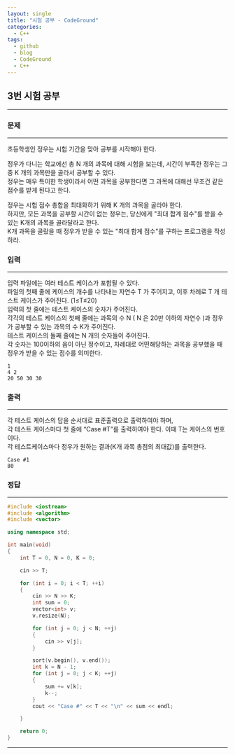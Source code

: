 ```yaml
---
layout: single
title: "시험 공부 - CodeGround"
categories:
  - C++
tags:
  - github
  - blog
  - CodeGround
  - C++
---
```

## 3번 **시험 공부**
---

### 문제
---
초등학생인 정우는 시험 기간을 맞아 공부를 시작해야 한다.  

정우가 다니는 학교에선 총 N 개의 과목에 대해 시험을 보는데, 시간이 부족한 정우는 그 중 K 개의 과목만을 골라서 공부할 수 있다.  
정우는 매우 특이한 학생이라서 어떤 과목을 공부한다면 그 과목에 대해선 무조건 같은 점수를 받게 된다고 한다.  

정우는 시험 점수 총합을 최대화하기 위해 K 개의 과목을 골라야 한다.  
하지만, 모든 과목을 공부할 시간이 없는 정우는, 당신에게 "최대 합계 점수"를 받을 수 있는 K개의 과목을 골라달라고 한다.  
K개 과목을 골랐을 때 정우가 받을 수 있는 "최대 합계 점수"를 구하는 프로그램을 작성하라.  

### 입력
---
입력 파일에는 여러 테스트 케이스가 포함될 수 있다.  
파일의 첫째 줄에 케이스의 개수를 나타내는 자연수 T 가 주어지고, 이후 차례로 T 개 테스트 케이스가 주어진다. (1≤T≤20)  
입력의 첫 줄에는 테스트 케이스의 숫자가 주어진다.  
각각의 테스트 케이스의 첫째 줄에는 과목의 수 N ( N 은 20만 이하의 자연수 )과 정우가 공부할 수 있는 과목의 수 K가 주어진다.  
테스트 케이스의 둘째 줄에는 N 개의 숫자들이 주어진다.  
각 숫자는 100이하의 음이 아닌 정수이고, 차례대로 어떤해당하는 과목을 공부했을 때 정우가 받을 수 있는 점수를 의미한다.   
```
1
4 2
20 50 30 30
```

### 출력
---
각 테스트 케이스의 답을 순서대로 표준출력으로 출력하여야 하며,  
각 테스트 케이스마다 첫 줄에 “Case #T”를 출력하여야 한다. 이때 T는 케이스의 번호이다.  
각 테스트케이스마다 정우가 원하는 결과(K개 과목 총점의 최대값)를 출력한다.  
```
Case #1
80
```

### 정답
---
```c++
#include <iostream>
#include <algorithm>
#include <vector>

using namespace std;

int main(void)
{
	int T = 0, N = 0, K = 0;

	cin >> T;

	for (int i = 0; i < T; ++i)
	{
		cin >> N >> K;
		int sum = 0;
		vector<int> v;
		v.resize(N);

		for (int j = 0; j < N; ++j)
		{
			cin >> v[j];
		}

		sort(v.begin(), v.end());
		int k = N - 1;
		for (int j = 0; j < K; ++j)
		{
			sum += v[k];
			k--;
		}
		cout << "Case #" << T << "\n" << sum << endl;

	}

	return 0;
}
```
---
